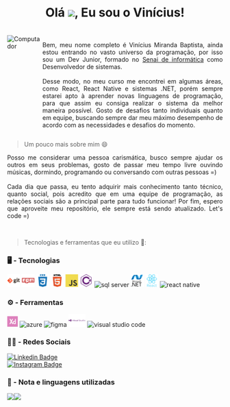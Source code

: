 
<h1 align="center">Olá <img src="https://raw.githubusercontent.com/kaueMarques/kaueMarques/master/hi.gif" width="30px">, Eu sou o Vinícius!</h1><br/>

<div style="display : flex; align-item: center">
  <img src="https://image.freepik.com/fotos-gratis/laptop-de-mesa-preto-com-visor-de-cor-roxo-rosa-claro_37129-939.jpg" min-width="400px" max-width="400px" width="400px" align="right" alt="Computador">
  
  <div align="Justify">
  
  Bem, meu nome completo é Vinícius Miranda Baptista, ainda estou entrando no vasto universo da programação, por isso sou um Dev Junior, formado no [Senai de informática](https://informatica.sp.senai.br/) como Desenvolvedor de sistemas.
  <br/><br/>
  Desse modo, no meu curso me encontrei em algumas áreas, como React, React Native e sistemas .NET, porém sempre estarei apto à aprender novas linguagens de programação, para que assim eu consiga realizar o sistema da melhor maneira possível. Gosto de desafios tanto individuais quanto em equipe, buscando sempre dar meu máximo desempenho de acordo com as necessidades e desafios do momento.
  </div><hr/>
</div>


> Um pouco mais sobre mim :smile:

<p align="Justify">
  Posso me considerar uma pessoa carismática, busco sempre ajudar os outros em seus problemas, gosto de passar meu tempo livre ouvindo músicas, dormindo, programando ou conversando com outras pessoas =)
  <br/><br/>
  Cada dia que passa, eu tento adquirir mais conhecimento tanto técnico, quanto social, pois acredito que em uma equipe de programação, as relações sociais são a principal parte para tudo funcionar! Por fim, espero que aproveite meu repositório, ele sempre está sendo atualizado. Let's code =)
</p><br/>

> Tecnologias e ferramentas que eu utilizo :monocle_face::

### :desktop_computer: - Tecnologias
<p align="left">
  <img src="https://github.com/devicons/devicon/blob/master/icons/git/git-original-wordmark.svg" alt="git" width="30" height="30"/>
  <img src="https://github.com/devicons/devicon/blob/master/icons/npm/npm-original-wordmark.svg" alt="npm" width="30" height="30"/>
  <img src="https://raw.githubusercontent.com/devicons/devicon/master/icons/css3/css3-plain-wordmark.svg" alt="css3"  width="30" height="30"/>
  <img src="https://raw.githubusercontent.com/devicons/devicon/master/icons/html5/html5-original-wordmark.svg" alt="html5"  width="30" height="30"/>
  <img src="https://raw.githubusercontent.com/devicons/devicon/master/icons/javascript/javascript-original.svg" alt="javascript" width="30" height="30"/>
  <img src="https://github.com/devicons/devicon/blob/master/icons/csharp/csharp-line.svg" alt="csharp" width="30" height="30"/>
  <img src="https://user-images.githubusercontent.com/50583973/111923290-36cece00-8a7d-11eb-9ad7-2d614e3af27f.png" alt="sql server" width="35" height="30"/>
  <img src="https://github.com/devicons/devicon/blob/master/icons/dot-net/dot-net-original-wordmark.svg" alt="dot net" width="30" height="30"/>
  <img src="https://raw.githubusercontent.com/devicons/devicon/master/icons/react/react-original-wordmark.svg" alt="react" width="30" height="30"/>
  <img src="https://user-images.githubusercontent.com/50583973/111923052-03d80a80-8a7c-11eb-8916-e0bc35091931.png" alt="react native" width="25" height="30"/>
</p>

### :gear: - Ferramentas
<p align="left">
  <img src="https://github.com/devicons/devicon/blob/master/icons/xd/xd-plain.svg" alt="xd" width="25" height="25"/>
  <img src="https://user-images.githubusercontent.com/50583973/111923548-8f529b00-8a7e-11eb-98b0-e8557c62ea05.png" alt="azure" width="75" height="25"/>
  <img src="https://user-images.githubusercontent.com/50583973/111923608-bf9a3980-8a7e-11eb-9550-8c8ba5457d66.png" alt="figma" width="60" height="25"/>
  <img src="https://github.com/devicons/devicon/blob/master/icons/visualstudio/visualstudio-plain-wordmark.svg" alt="visual studio" width="40" height="30"/>
  <img src="https://user-images.githubusercontent.com/50583973/111923726-44855300-8a7f-11eb-9702-1190c153f4f0.png" alt="visual studio code" width="25" height="25"/>
</p>

### :man_astronaut: - Redes Sociais

[![Linkedin Badge](https://img.shields.io/badge/-Vinícius%20Miranda-0e76a8?style=square&logo=Linkedin&logoColor=white&link=https://www.linkedin.com/in/viniciusmirandadev/)](https://www.linkedin.com/in/viniciusmirandadev/)<br/> [![Instagram Badge](https://img.shields.io/badge/vmbdeveloper-E4405F?style=for-the-badge&logo=instagram&logoColor=white)](https://www.instagram.com/vmbdeveloper/)

### :ticket: - Nota e linguagens utilizadas

<a href="https://github.com/ViniciusMirandaDev/github-readme-stats">
  <img align="left" src="https://github-readme-stats.vercel.app/api?username=ViniciusMirandaDev&show_icons=true" />
</a>
<a href="https://github.com/ViniciusMirandaDev/convoychat">
  <img align="left" src="https://github-readme-stats.vercel.app/api/top-langs/?username=ViniciusMirandaDev" />
</a>
